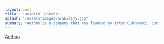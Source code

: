 ```yaml
---
layout: post
title:  "Hospital Robots"
splash: "/assets/images/usability.jpg"
summary: "Aethon is a company that was founded by Artur Dubrawski, current director of the Auton Lab"
---
```


[Aethon](https://aethon.com/)
